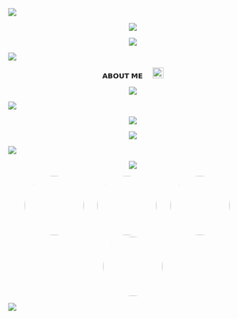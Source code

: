<img src="https://ibb.co/8gLCcZcY">

<p align="center">
  <img src="https://readme-typing-svg.demolab.com?font=Caveat&weight=600&size=60&duration=3500&pause=1200&center=true&vCenter=true&width=1080&height=100&color=FF3C3C&lines=Hey+baby+Welcome+to+my+Bio" />
</p>

<p align="center">
  <img src="https://i.ibb.co/4ZBYCdmV/photo-2025-04-29-17-18-53-7498785849664864272.jpg" />
</p>


<img src="https://ezgif.com/save/ezgif-459e1274ad949e.gif">

<p align="center">𝗔𝗕𝗢𝗨𝗧 𝗠𝗘&nbsp;&nbsp;&nbsp;&nbsp;&nbsp;<img src="https://emojis.slackmojis.com/emojis/images/1621024394/39092/cat-roll.gif?1621024394" width="22" /></p>


<p align="center">
  <img src="https://readme-typing-svg.demolab.com?font=Caveat&weight=600&size=60&duration=3500&pause=1200&center=true&vCenter=true&width=1080&height=100&color=FF3C3C&lines=Hi!%2C+I'm+Rexy+Sama;I'm++Not+a+Developer+" />
</p>


<img src="https://ezgif.com/save/ezgif-459e1274ad949e.gif">


<p align="center">
  <img src="https://github-readme-stats.vercel.app/api?username=Anime-Weekends&show_icons=true&theme=transparent&hide_border=true&icon_color=FF3C3C&title_color=FF3C3C&text_color=FFFFFF" />
</p>

<p align="center">
  <img src="https://github-readme-streak-stats.herokuapp.com/?user=Anime-Weekends&theme=github-dark&hide_border=true&ring=FF3C3C&fire=FF3C3C&currStreakLabel=ffffff&sideLabels=FF3C3C&sideNums=FF3C3C&dates=ffffff&border=FF3C3C&stroke=FF3C3C" />
</p>


<img src="https://ezgif.com/save/ezgif-459e1274ad949e.gif">


<p align="center">
  <img src="https://readme-typing-svg.demolab.com?font=Caveat&weight=600&size=48&duration=3500&pause=1200&center=true&vCenter=true&width=1080&height=100&color=FFFFFF&lines=My%2C+Waifu+Collection" />
</p>

<p align="center">
  <img src="https://i.ibb.co/PGgShfVw/photo-2025-04-29-17-45-22-7498792674367897616.jpg" width="120" style="border-radius: 50%;" />&nbsp;&nbsp;&nbsp;&nbsp;&nbsp;&nbsp;
  <img src="https://i.ibb.co/nM1fxK31/photo-2025-04-29-17-47-11-7498793142519332880.jpg" width="120" style="border-radius: 50%;" />&nbsp;&nbsp;&nbsp;&nbsp;&nbsp;&nbsp;
  <img src="https://i.ibb.co/fzHjLTXX/photo-2025-04-29-18-37-54-7498806212104814608.jpg" width="120" style="border-radius: 50%;" />&nbsp;&nbsp;&nbsp;&nbsp;&nbsp;&nbsp;
  <img src="https://i.ibb.co/S9FG3hj/photo-2025-04-29-18-34-35-7498805357406322704.jpg" width="120" style="border-radius: 50%;" />
</p>

<img src="https://ezgif.com/save/ezgif-459e1274ad949e.gif">

